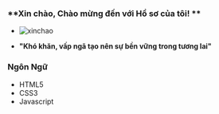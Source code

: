 ### **Xin chào, Chào mừng đến với Hồ sơ của tôi! **
- ![xinchao](https://user-images.githubusercontent.com/90835621/146675973-20c426b6-8fb6-4d1d-a47c-6639746101ba.gif)

- **"Khó khăn, vấp ngã tạo nên sự bền vững trong tương lai"**

### Ngôn Ngữ
   - HTML5
   - CSS3
   - Javascript
	
